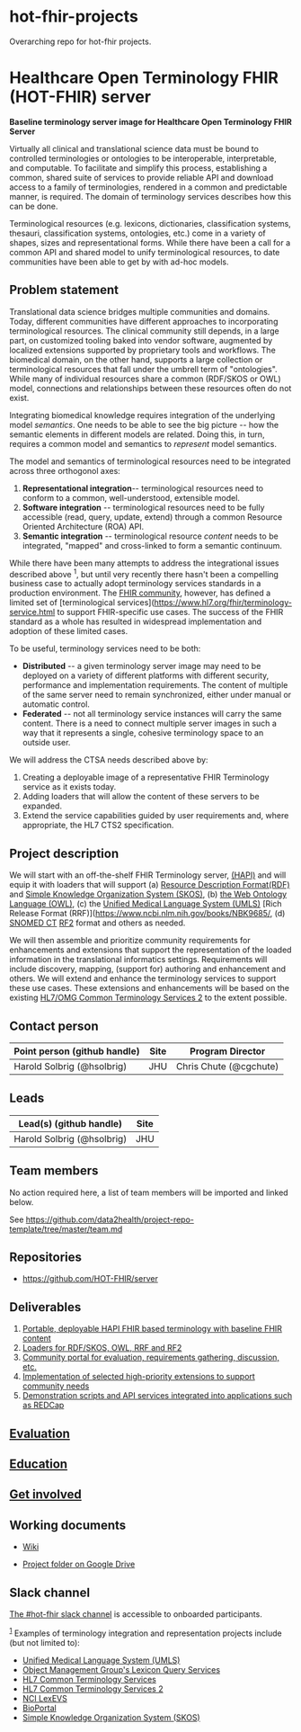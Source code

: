 # hot-fhir-projects
Overarching repo for hot-fhir projects.

# Healthcare Open Terminology FHIR (HOT-FHIR) server
**Baseline terminology server image for Healthcare Open Terminology FHIR Server**

Virtually all clinical and translational science data must be bound to controlled terminologies or ontologies to be 
interoperable, interpretable, and computable. To facilitate and simplify this process, establishing a common, shared 
suite of services to provide reliable API and download access to a family of terminologies, rendered in a common and 
predictable manner, is required. The domain of terminology services describes how this can be done.

Terminological resources (e.g. lexicons, dictionaries, classification systems, thesauri, classification systems, 
ontologies, etc.) come in a variety of shapes, sizes and representational forms.  While there have been a call
for a common API and shared model to unify terminological resources, to date communities have been able to get by with
ad-hoc models.  


## Problem statement
Translational data science bridges multiple communities and domains.   Today, different communities have different approaches
to incorporating terminological resources.  The clinical community still depends, in a large part, on customized tooling 
baked into vendor software, augmented by localized extensions supported by proprietary tools and workflows.
The biomedical domain, on the other hand, supports a large collection or terminological resources that fall under the 
umbrell term of "ontologies".  While many of individual resources share a common (RDF/SKOS or OWL) model, connections
and relationships between these resources often do not exist.

Integrating biomedical knowledge requires integration of the underlying model *semantics*.  One needs to be able to see
the big picture -- how the semantic elements in different models are related.  Doing this, in turn, requires a common
model and semantics to *represent* model semantics. 

The model and semantics of terminological resources need to be integrated across three orthogonol axes:
1) **Representational integration**-- terminological resources need to conform to a common, well-understood, extensible model.
2) **Software integration** -- terminological resources need to be fully accessible (read, query, update, extend) through a 
common Resource Oriented Architecture (ROA) API.
3) **Semantic integration** -- terminological resource *content* needs to be integrated, "mapped" and cross-linked to form
a semantic continuum. 

While there have been many attempts to address the integrational issues described above <sup><a name="footnote1">1</a></sup>, but until
very recently there hasn't been a compelling business case to actually adopt terminology services standards in a 
production environment.  The [FHIR community](http://hl7.org/fhir/), however, has defined a limited set of 
[terminological services](https://www.hl7.org/fhir/terminology-service.html
to support FHIR-specific use cases.  The success of the FHIR standard as a whole has resulted in widespread 
implementation and adoption of these limited cases.

To be useful, terminology services need to be both:
* **Distributed** -- a given terminology server image may need to be deployed on a variety of different platforms with
different security, performance and implementation requirements. The content of multiple of the same server need
to remain synchronized, either under manual or automatic control.
* **Federated** -- not all terminology service instances will carry the same content. There is a need to connect 
multiple server images in such a way that it represents a single, cohesive terminology space to an outside user.  

We will address the CTSA needs described above by:
1) Creating a deployable image of a representative FHIR Terminology service as it exists today.
2) Adding loaders that will allow the content of these servers to be expanded.
3) Extend the service capabilities guided by user requirements and, where appropriate, the HL7 CTS2 specification.


## Project description
We will start with an off-the-shelf FHIR Terminology server, [(HAPI)](http://hapi.fhir.org/) and will equip it with loaders
that will support (a) [Resource Description Format(RDF)](https://www.w3.org/2001/sw/wiki/RDF) and 
[Simple Knowledge Organization System (SKOS)](https://www.w3.org/2004/02/skos/),
(b) [the Web Ontology Language (OWL)](https://www.w3.org/OWL/), 
(c) the [Unified Medical Language System (UMLS)](https://www.nlm.nih.gov/research/umls/) [Rich Release Format (RRF)](https://www.ncbi.nlm.nih.gov/books/NBK9685/,
(d) [SNOMED CT](http://www.snomed.org/snomed-ct/) [RF2](https://confluence.ihtsdotools.org/display/DOCRELFMT/SNOMED+CT+Release+File+Specifications) format and
others as needed.

We will then assemble and prioritize community requirements for enhancements and extensions that support the representation
of the loaded information in the translational informatics settings.  Requirements will include discovery, mapping, 
(support for) authoring and enhancement and others.  We will extend and enhance the terminology services to support these
use cases.  These extensions and enhancements will be based on the existing [HL7/OMG Common Terminology Services 2](https://www.omg.org/spec/CTS2/About-CTS2/)
to the extent possible.


## Contact person

Point person (github handle) | Site | Program Director
----------|--------------|---------------
Harold Solbrig (@hsolbrig) | JHU | Chris Chute (@cgchute)

## Leads 

Lead(s) (github handle) | Site
----------|--------------|
Harold Solbrig (@hsolbrig) | JHU 


## Team members 

No action required here, a list of team members will be imported and linked below.

See https://github.com/data2health/project-repo-template/tree/master/team.md

## Repositories

- https://github.com/HOT-FHIR/server

## Deliverables
1) [Portable, deployable HAPI FHIR based terminology with baseline FHIR content](https://github.com/HOT-FHIR/server/milestone/1)
2) [Loaders for RDF/SKOS, OWL, RRF and RF2](https://github.com/HOT-FHIR/server/milestone/2)
3) [Community portal for evaluation, requirements gathering, discussion, etc.](https://github.com/HOT-FHIR/server/milestone/3)
4) [Implementation of selected high-priority extensions to support community needs](https://github.com/HOT-FHIR/server/milestone/4)
5) [Demonstration scripts and API services integrated into applications such as REDCap](https://github.com/HOT-FHIR/server/milestone/5)



## [Evaluation](evaluation.md)

## [Education](education.md)

## [Get involved](engagement.md)


## Working documents
* [Wiki](https://github.com/HOT-FHIR/server/wiki)

* [Project folder on Google Drive](https://drive.google.com/drive/u/0/folders/1bWaY2zC1MgAenKk-KcTm7q2DNx1rznqY)


## Slack channel
[The #hot-fhir slack channel](https://cd2h.slack.com/messages/CGCAPAANA) is accessible to onboarded participants. 


<sup>[1](#footnote1)</sup> Examples of terminology integration and representation projects include (but not limited to):
* [Unified Medical Language System (UMLS)](https://www.nlm.nih.gov/research/umls/)
* [Object Management Group's Lexicon Query Services](https://www.omg.org/spec/LQS/About-LQS/)
* [HL7 Common Terminology Services](http://www.hl7.org/implement/standards/product_brief.cfm?product_id=10)
* [HL7 Common Terminology Services 2](http://wiki.hl7.org/index.php?title=Common_Terminology_Services_-_Release_2_(Normative))
* [NCI LexEVS](https://evs.nci.nih.gov/)
* [BioPortal](https://bioportal.bioontology.org/)
* [Simple Knowledge Organization System (SKOS)](https://www.w3.org/2004/02/skos/)
